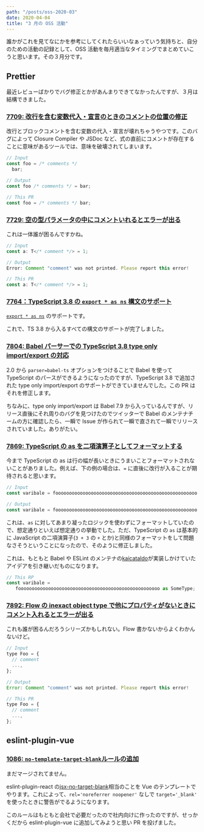```yaml
---
path: "/posts/oss-2020-03"
date: 2020-04-04
title: "3 月の OSS 活動"
---
```


誰かがこれを見てなにかを参考にしてくれたらいいなぁっていう気持ちと、自分のための活動の記録として、OSS 活動を毎月適当なタイミングでまとめていこうと思います。その３月分です。

## Prettier

最近レビューばかりでバグ修正とかがあんまりできてなかったんですが、３月は結構できました。

### [7709: 改行を含む変数代入・宣言のときのコメントの位置の修正](https://github.com/prettier/prettier/pull/7709)

改行とブロックコメントを含む変数の代入・宣言が壊れちゃうやつです。このバグによって Closure Compiler や JSDoc など、式の直前にコメントが存在することに意味があるツールでは、意味を破壊されてしまいます。

<!-- prettier-ignore -->
```js
// Input
const foo = /* comments */
  bar;

// Output
const foo /* comments */ = bar;

// This PR
const foo = /* comments */ bar;
```

### [7729: 空の型パラメータの中にコメントいれるとエラーが出る](https://github.com/prettier/prettier/pull/7729)

これは一体誰が困るんですかね。

<!-- prettier-ignore -->
```ts
// Input
const a: T</* comment */> = 1;

// Output
Error: Comment "comment" was not printed. Please report this error!

// This PR
const a: T</* comment */> = 1;
```

### [7764：TypeScript 3.8 の `export * as ns` 構文のサポート](https://github.com/prettier/prettier/pull/7764)

[`export * as ns`](https://www.typescriptlang.org/docs/handbook/release-notes/typescript-3-8.html#export-star-as-namespace-syntax) のサポートです。

これで、TS 3.8 から入るすべての構文のサポートが完了しました。

### [7804: Babel パーサーでの TypeScript 3.8 type only import/export の対応](https://github.com/prettier/prettier/pull/7804)

2.0 から `parser=babel-ts` オプションをつけることで Babel を使って TypeScript のパースができるようになったのですが、TypeScript 3.8 で追加された type only import/export のサポートができていませんでした。この PR はそれを修正します。

ちなみに、type only import/export は Babel 7.9 から入っているんですが、リリース直後にそれ周りのバグを見つけたのでツイッターで Babel のメンテナチームの方に確認したら、一瞬で Issue が作られて一瞬で直されて一瞬でリリースされていました。ありがたい。

### [7869: TypeScript の as を二項演算子としてフォーマットする](https://github.com/prettier/prettier/pull/7869)

今まで TypeScript の as は行の幅が長いときにうまいことフォーマットされないことがありました。例えば、下の例の場合は、`=` に直後に改行が入ることが期待されると思います。

<!-- prettier-ignore -->
```ts
// Input
const varibale = foooooooooooooooooooooooooooooooooooooooooooooooooooo as SomeType;

// Output
const varibale = foooooooooooooooooooooooooooooooooooooooooooooooooooo as SomeType;
```

これは、`as` に対してあまり凝ったロジックを使わずにフォーマットしていたので、想定通りといえば想定通りの挙動でした。ただ、TypeScript の `as` は基本的に JavaScript の二項演算子(`3 + 3` の `+` とか)と同様のフォーマットをして問題なさそうということになったので、そのように修正しました。

これは、もともと Babel や ESLint のメンテナの[kaicataldo](https://github.com/kaicataldo)が実装しかけていたアイデアを引き継いだものになります。

<!-- prettier-ignore -->
```ts
// This RP
const varibale =
　　foooooooooooooooooooooooooooooooooooooooooooooooooooo as SomeType;
```

### [7892: Flow の inexact object type で他にプロパティがないときにコメント入れるとエラーが出る](https://github.com/prettier/prettier/pull/7892)

これも誰が困るんだろうシリーズかもしれない。Flow 書かないからよくわかんないけど。

<!-- prettier-ignore -->
```js
// Input
type Foo = {
  // comment
  ...,
};

// Output
Error: Comment "comment" was not printed. Please report this error!

// This PR
type Foo = {
  // comment
  ...,
};
```

## eslint-plugin-vue

### [1086: `no-template-target-blank`ルールの追加](https://github.com/vuejs/eslint-plugin-vue/pull/1086)

まだマージされてません。

eslint-plugin-react の[jsx-no-target-blank](https://github.com/yannickcr/eslint-plugin-react/blob/master/docs/rules/jsx-no-target-blank.md)相当のことを Vue のテンプレートでやります。これによって、`rel='noreferrer noopener'` なしで `target='_blank'` を使ったときに警告がでるようになります。

このルールはもともと会社で必要だったので社内向けに作ったのですが、せっかくだから eslint-plugin-vue に追加してみようと思い PR を投げました。
